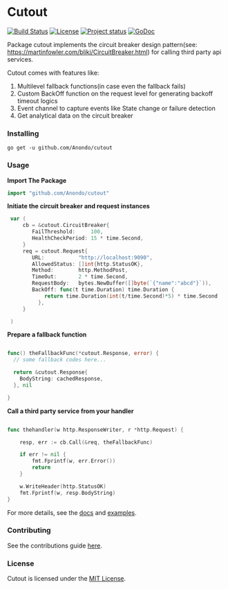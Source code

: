 # Cutout

[![Build Status](https://travis-ci.org/Anondo/cutout.svg?branch=master)](https://travis-ci.org/Anondo/cutout)
[![License](https://img.shields.io/dub/l/vibe-d.svg)](https://github.com/Anondo/cutout/blob/master/LICENSE)
[![Project status](https://img.shields.io/badge/version-1.0.0-green.svg)](https://github.com/Anondo/cutout/releases)
[![GoDoc](https://godoc.org/github.com/Anondo/cutout?status.svg)](https://godoc.org/github.com/Anondo/cutout)


Package cutout implements the circuit breaker design pattern(see: https://martinfowler.com/bliki/CircuitBreaker.html)
for calling third party api services.

Cutout comes with features like:

1. Multilevel fallback functions(in case even the fallback fails)
1. Custom BackOff function on the request level for generating backoff timeout logics
1. Event channel to capture events like State change or failure detection
1. Get analytical data on the circuit breaker

### Installing
```console
go get -u github.com/Anondo/cutout

```

### Usage

**Import The Package**

```go
import "github.com/Anondo/cutout"

```

**Initiate the circuit breaker and request instances**

```go
 var (
	 cb = &cutout.CircuitBreaker{
	  	FailThreshold:     100,
	  	HealthCheckPeriod: 15 * time.Second,
	 }
	 req = cutout.Request{
	  	URL:           "http://localhost:9090",
	  	AllowedStatus: []int{http.StatusOK},
	  	Method:        http.MethodPost,
	  	TimeOut:       2 * time.Second,
	  	RequestBody:   bytes.NewBuffer([]byte(`{"name":"abcd"}`)),
	  	BackOff: func(t time.Duration) time.Duration {
		    return time.Duration(int(t/time.Second)*5) * time.Second
	      },
	 }

 )

```

**Prepare a fallback function**
```go

func() theFallbackFunc(*cutout.Response, error) {
  // some fallback codes here...

  return &cutout.Response{
    BodyString: cachedResponse,
  }, nil

}

```

**Call a third party service from your handler**

```go

func thehandler(w http.ResponseWriter, r *http.Request) {

	resp, err := cb.Call(&req, theFallbackFunc)

	if err != nil {
		fmt.Fprintf(w, err.Error())
		return
	}

	w.WriteHeader(http.StatusOK)
	fmt.Fprintf(w, resp.BodyString)
}

```

For more details, see the [docs](https://godoc.org/github.com/Anondo/cutout) and [examples](examples/).


### Contributing

See the contributions guide [here](CONTRIBUTING.md).

### License

Cutout is licensed under the [MIT License](LICENSE).

